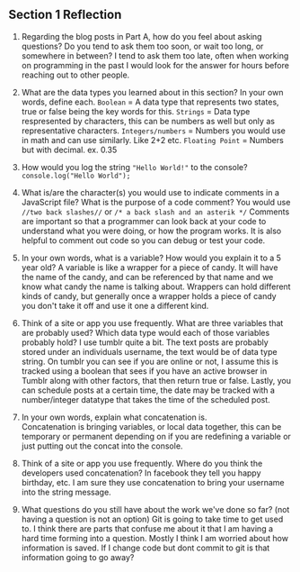 ## Section 1 Reflection

1. Regarding the blog posts in Part A, how do you feel about asking questions? Do you tend to ask them too soon, or wait too long, or somewhere in between?
I tend to ask them too late, often when working on programming in the past I would look for the answer for hours before reaching out to other people.
2. What are the data types you learned about in this section? In your own words, define each.
`Boolean` = A data type that represents two states, true or false being the key words for this.
`Strings` = Data type respresented by characters, this can be numbers as well but only as representative characters.
`Integers/numbers` = Numbers you would use in math and can use similarly. Like 2+2 etc.
`Floating Point` = Numbers but with decimal. ex. 0.35

3. How would you log the string `"Hello World!"` to the console?
`console.log("Hello World");`

4. What is/are the character(s) you would use to indicate comments in a JavaScript file? What is the purpose of a code comment?
You would use `//two back slashes//` or `/* a back slash and an asterik */` Comments are important so that a programmer can look back at your code to understand what you were doing, or how the program works.  It is also helpful to comment out code so you can debug or test your code.
5. In your own words, what is a variable? How would you explain it to a 5 year old?
A variable is like a wrapper for a piece of candy.  It will have the name of the candy, and can be referenced by that name and we know what candy the name is talking about.  Wrappers can hold different kinds of candy, but generally once a wrapper holds a piece of candy you don't take it off and use it one a different kind.  
6. Think of a site or app you use frequently. What are three variables that are probably used? Which data type would each of those variables probably hold? I use tumblr quite a bit.  The text posts are probably stored under an individuals username, the text would be of data type string.  On tumblr you can see if you are online or not, I assume this is tracked using a boolean that sees if you have an active browser in Tumblr along with other factors, that then return true or false.  Lastly, you can schedule posts at a certain time, the date may be tracked with a number/integer datatype that takes the time of the scheduled post.

7. In your own words, explain what concatenation is.  
Concatenation is bringing variables, or local data together, this can be temporary or permanent depending on if you are redefining a variable or just putting out the concat into the console.

8. Think of a site or app you use frequently. Where do you think the developers used concatenation?
In facebook they tell you happy birthday, etc.  I am sure they use concatenation to bring your username into the string message.

9. What questions do you still have about the work we've done so far? (not having a question is not an option)
Git is going to take time to get used to.  I think there are parts that confuse me about it that I am having a hard time forming into a question.  Mostly I think I am worried about how information is saved.  If I change code but dont commit to git is that  information going to go away?

